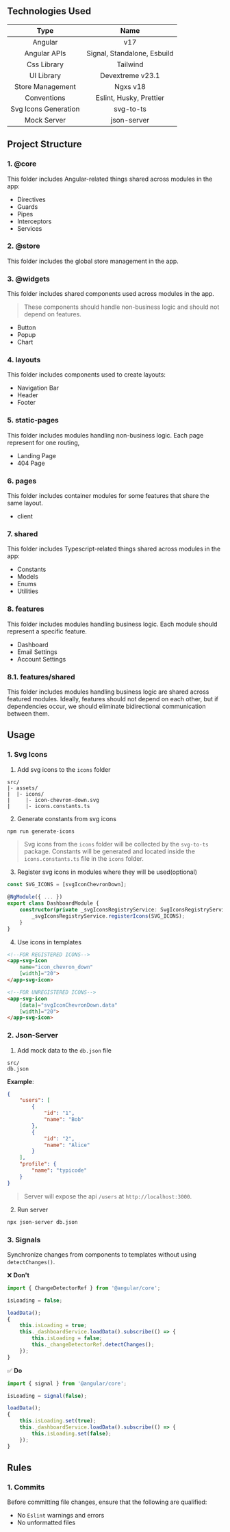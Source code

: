 ## Technologies Used

|         Type         |            Name             |
| :------------------: | :-------------------------: |
|       Angular        |             v17             |
|     Angular APIs     | Signal, Standalone, Esbuild |
|     Css Library      |          Tailwind           |
|      UI Library      |      Devextreme v23.1       |
|   Store Management   |          Ngxs v18           |
|     Conventions      |   Eslint, Husky, Prettier   |
| Svg Icons Generation |          svg-to-ts          |
|     Mock Server      |         json-server         |

## Project Structure

### 1. @core

This folder includes Angular-related things shared across modules in the app:

-   Directives
-   Guards
-   Pipes
-   Interceptors
-   Services

### 2. @store

This folder includes the global store management in the app.

### 3. @widgets

This folder includes shared components used across modules in the app.

> These components should handle non-business logic and should not depend on features.

-   Button
-   Popup
-   Chart

### 4. layouts

This folder includes components used to create layouts:

-   Navigation Bar
-   Header
-   Footer

### 5. static-pages

This folder includes modules handling non-business logic. Each page represent for one routing,

-   Landing Page
-   404 Page

### 6. pages

This folder includes container modules for some features that share the same layout.

-   client

### 7. shared

This folder includes Typescript-related things shared across modules in the app:

-   Constants
-   Models
-   Enums
-   Utilities

### 8. features

This folder includes modules handling business logic. Each module should represent a specific feature.

-   Dashboard
-   Email Settings
-   Account Settings

### 8.1. features/shared

This folder includes modules handling business logic are shared across featured modules. Ideally,
features should not depend on each other, but if dependencies occur, we should eliminate bidirectional communication between them.

## Usage

### 1. Svg Icons

1. Add svg icons to the `icons` folder

```
src/
|- assets/
|  |- icons/
|     |- icon-chevron-down.svg
|     |- icons.constants.ts
```

2. Generate constants from svg icons

```bash
npm run generate-icons
```

> Svg icons from the `icons` folder will be collected by the `svg-to-ts` package. Constants will be
> generated and located inside the `icons.constants.ts` file in the `icons` folder.

3. Register svg icons in modules where they will be used(optional)

```ts
const SVG_ICONS = [svgIconChevronDown];

@NgModule({ ... })
export class DashboardModule {
    constructor(private _svgIconsRegistryService: SvgIconsRegistryService) {
        _svgIconsRegistryService.registerIcons(SVG_ICONS);
    }
}
```

4. Use icons in templates

```html
<!--FOR REGISTERED ICONS-->
<app-svg-icon
    name="icon_chevron_down"
    [width]="20">
</app-svg-icon>

<!--FOR UNREGISTERED ICONS-->
<app-svg-icon
    [data]="svgIconChevronDown.data"
    [width]="20">
</app-svg-icon>
```

### 2. Json-Server

1. Add mock data to the `db.json` file

```
src/
db.json
```

**Example**:

```json
{
    "users": [
        {
            "id": "1",
            "name": "Bob"
        },
        {
            "id": "2",
            "name": "Alice"
        }
    ],
    "profile": {
        "name": "typicode"
    }
}
```

> Server will expose the api `/users` at `http://localhost:3000`.

2. Run server

```bash
npx json-server db.json
```

### 3. Signals

Synchronize changes from components to templates without using `detectChanges()`.

❌ **Don't**

```ts
import { ChangeDetectorRef } from '@angular/core';

isLoading = false;

loadData();
{
    this.isLoading = true;
    this._dashboardService.loadData().subscribe(() => {
        this.isLoading = false;
        this._changeDetectorRef.detectChanges();
    });
}
```

✅ **Do**

```ts
import { signal } from '@angular/core';

isLoading = signal(false);

loadData();
{
    this.isLoading.set(true);
    this._dashboardService.loadData().subscribe(() => {
        this.isLoading.set(false);
    });
}
```

## Rules

### 1. Commits

Before committing file changes, ensure that the following are qualified:

-   No `Eslint` warnings and errors
-   No unformatted files
